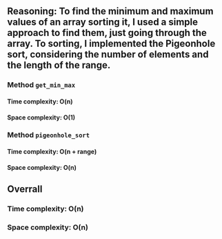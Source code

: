 ## Reasoning: To find the minimum and maximum values of an array sorting it, I used a simple approach to find them, just going through the array. To sorting, I implemented the Pigeonhole sort, considering the number of elements and the length of the range.

### Method `get_min_max`

#### Time complexity: O(n)
#### Space complexity: O(1)

### Method `pigeonhole_sort`

#### Time complexity: O(n + range)
#### Space complexity: O(n)

## Overrall

### Time complexity: O(n)
### Space complexity: O(n)